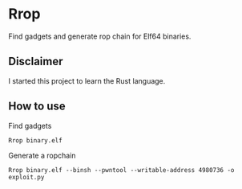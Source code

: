 # Rrop
Find gadgets and generate rop chain for Elf64 binaries.

## Disclaimer
I started this project to learn the Rust language.

## How to use

Find gadgets
```
Rrop binary.elf
```

Generate a ropchain
```
Rrop binary.elf --binsh --pwntool --writable-address 4980736 -o exploit.py
```